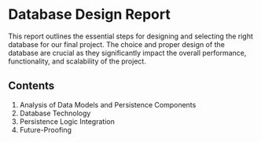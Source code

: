 # Database Design Report

This report outlines the essential steps for designing and selecting the right database for our final project. The choice and proper design of the database are crucial as they significantly impact the overall performance, functionality, and scalability of the project.

## Contents
1. Analysis of Data Models and Persistence Components
2. Database Technology
3. Persistence Logic Integration
4. Future-Proofing
